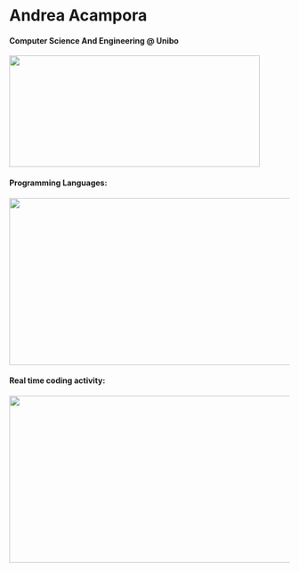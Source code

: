 # Andrea Acampora

#### Computer Science And Engineering @ Unibo
<img src="https://github-readme-stats.vercel.app/api?username=andrea-acampora&count_private=true&show_icons=true&theme=gruvbox" height=200px width=450px>

#### Programming Languages:
<img src="https://wakatime.com/share/@Arop/8c91820d-0676-484c-8479-f7fbdcc8be7b.svg?sanitaze=true" height=300px width=600px>


#### Real time coding activity:
<img src="https://wakatime.com/share/@Arop/c3fe2869-5ef5-4bc3-8960-99ffe2d5723f.svg?sanitaze=true" height=300px width=600px>

